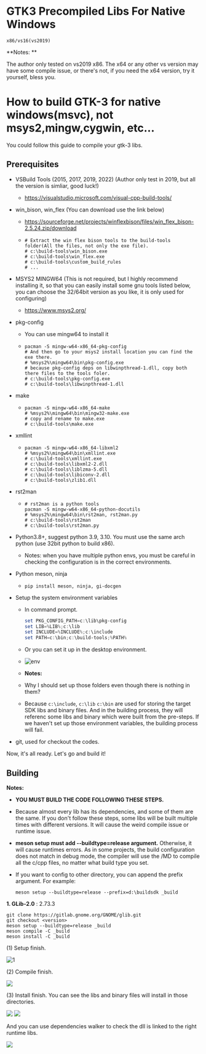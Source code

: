 GTK3 Precompiled Libs For Native Windows
=============================

 `x86/vs16(vs2019)`

**Notes: **

The author only tested on vs2019 x86. The x64 or any other vs version may have some compile issue, or there's not, if you need the x64 version, try it yourself, bless you. 



# How to build GTK-3 for native windows(msvc), not msys2,mingw,cygwin, etc...

You could follow this guide to compile your gtk-3 libs.



## Prerequisites

* VSBuild Tools (2015, 2017, 2019, 2022) (Author only test in 2019, but all the version is simliar, good luck!)

  * https://visualstudio.microsoft.com/visual-cpp-build-tools/

* win_bison, win_flex (You can download use the link below)

  * https://sourceforge.net/projects/winflexbison/files/win_flex_bison-2.5.24.zip/download

  * ```shell
    # Extract the win flex bison tools to the build-tools folder(All the files, not only the exe file).
    # c:\build-tools\win_bison.exe
    # c:\build-tools\win_flex.exe
    # c:\build-tools\custom_build_rules
    # ...
    ```

* MSYS2 MINGW64 (This is not required, but I highly recommend installing it, so that you can easily install some gnu tools listed below, you can choose the 32/64bit version as you like, it is only used for configuring)

  * https://www.msys2.org/

* pkg-config

  * You can use mingw64 to install it 

  * ```shell
    pacman -S mingw-w64-x86_64-pkg-config
    # And then go to your msys2 install location you can find the exe there.
    # %msys2%\mingw64\bin\pkg-config.exe
    # because pkg-config deps on libwinpthread-1.dll, copy both there files to the tools foler. 
    # c:\build-tools\pkg-config.exe
    # c:\build-tools\libwinpthread-1.dll
    ```

* make

  * ```shell
    pacman -S mingw-w64-x86_64-make
    # %msys2%\mingw64\bin\mingw32-make.exe 
    # copy and rename to make.exe
    # c:\build-tools\make.exe
    ```

* xmllint

  * ```shell
    pacman -S mingw-w64-x86_64-libxml2 
    # %msys2%\mingw64\bin\xmllint.exe 
    # c:\build-tools\xmllint.exe
    # c:\build-tools\libxml2-2.dll
    # c:\build-tools\liblzma-5.dll
    # c:\build-tools\libiconv-2.dll
    # c:\build-tools\zlib1.dll
    ```

* rst2man

  * ```shell
    # rst2man is a python tools
    pacman -S mingw-w64-x86_64-python-docutils
    # %msys2%\mingw64\bin\rst2man, rst2man.py
    # c:\build-tools\rst2man
    # c:\build-tools\rst2man.py
    ```

* Python3.8+, suggest python 3.9, 3.10. You must use the same arch python (use 32bit python to build x86).

  * Notes: when you have multiple python envs, you must be careful in checking the configuration is in the correct environments.

* Python meson, ninja 

  * ```shell
    pip install meson, ninja, gi-docgen
    ```

* Setup the system environment variables

  * In command prompt.

    ```powershell
    set PKG_CONFIG_PATH=c:\lib\pkg-config
    set LIB=%LIB%;c:\lib
    set INCLUDE=%INCLUDE%;c:\include
    set PATH=c:\bin;c:\build-tools;%PATH%
    ```

  * Or you can set it up in the desktop environment.

  * ![env](https://raw.githubusercontent.com/dzhsurf/gtk3-precompiled-libs-win-vs2019/main/images/environment-variables.jpeg)

  * **Notes:** 

  * Why I should set up those folders even though there is nothing in them? 

  * Because `c:\include`, `c:\lib` `c:\bin` are used for storing the target SDK libs and binary files. And in the building process, they will referenc some libs and binary which were built from the pre-steps. If we haven't set up those environment variables, the building process will fail.

* git, used for checkout the codes.



Now, it's all ready. Let's go and build it!



## Building

**Notes:** 

* **YOU MUST BUILD THE CODE FOLLOWING THESE STEPS.**

* Because almost every lib has its dependencies, and some of them are the same. If you don't follow these steps, some libs will be built multiple times with different versions. It will cause the weird compile issue or runtime issue.

* **meson setup must add --buildtype=release argument.** Otherwise, it will cause runtimes errors. As in some projects, the build configuration does not match in debug mode, the compiler will use the /MD to compile all the c/cpp files, no matter what build type you set.

* If you want to config to other directory, you can append the prefix argument. For example:

  `meson setup --buildtype=release --prefix=d:\buildsdk _build`



**1. GLib-2.0** : 2.73.3

```shell
git clone https://gitlab.gnome.org/GNOME/glib.git
git checkout <version>
meson setup --buildtype=release _build
meson compile -C _build
meson install -C _build
```

(1) Setup finish.

![1](images/glib-1.jpeg)

(2) Compile finish.

![](images/glib-2.jpeg)

(3) Install finish. You can see the libs and binary files will install in those directories.

![](images/glib-3.jpeg) ![](images/glib-4.jpeg)

And you can use dependencies walker to check the dll is linked to the right runtime libs.

![](images/glib-5.jpeg)